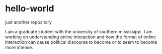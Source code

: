 # hello-world
just another repository 

I am a graduate student with the university of southern mississippi. I am working on understanding online interaction and how the format of online interaction can cause political discourse to become or to seem to become more intense.
